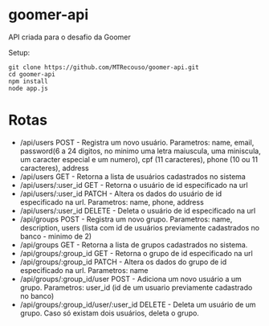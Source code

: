 # goomer-api
API criada para o desafio da Goomer

Setup:
```
git clone https://github.com/MTRecouso/goomer-api.git
cd goomer-api
npm install
node app.js
```

# Rotas
- /api/users POST - Registra um novo usuário. Parametros: name, email, password(6 a 24 digitos, no minimo uma letra maiuscula, uma miniscula, um caracter especial e um numero), cpf (11 caracteres), phone (10 ou 11 caracteres), address
- /api/users GET - Retorna a lista de usuários cadastrados no sistema
- /api/users/:user_id GET - Retorna o usuário de id especificado na url
- /api/users/:user_id PATCH - Altera os dados do usuário de id especificado na url. Parametros: name, phone, address
- /api/users/:user_id DELETE - Deleta o usuário de id especificado na url
- /api/groups POST - Registra um novo grupo. Parametros: name, description, users (lista com id de usuários previamente cadastrados no banco - minimo de 2)
- /api/groups GET - Retorna a lista de grupos cadastrados no sistema.
- /api/groups/:group_id GET - Retorna o grupo de id especificado na url
- /api/groups/:group_id PATCH - Altera os dados do grupo de id especificado na url. Parametros: name
- /api/groups/:group_id/user POST - Adiciona um novo usuário a um grupo. Parametros: user_id (id de um usuario previamente cadastrado no banco)
- /api/groups/:group_id/user/:user_id DELETE - Deleta um usuário de um grupo. Caso só existam dois usuários, deleta o grupo.
